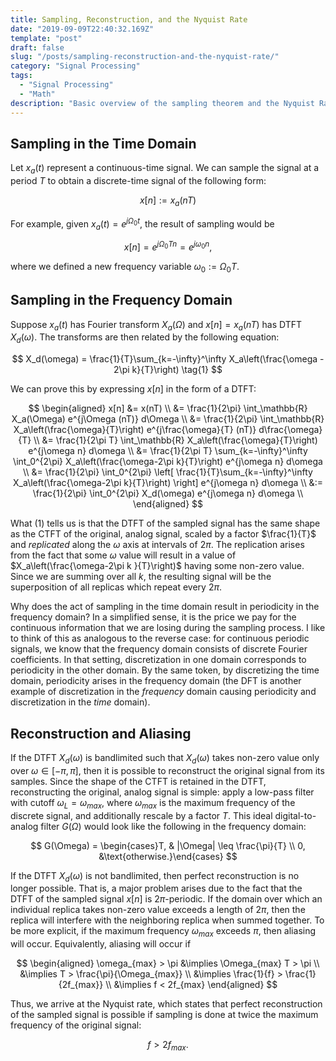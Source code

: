 ```yaml
---
title: Sampling, Reconstruction, and the Nyquist Rate
date: "2019-09-09T22:40:32.169Z"
template: "post"
draft: false
slug: "/posts/sampling-reconstruction-and-the-nyquist-rate/"
category: "Signal Processing"
tags:
  - "Signal Processing"
  - "Math"
description: "Basic overview of the sampling theorem and the Nyquist Rate."
---
```


## Sampling in the Time Domain
Let $x_a(t)$ represent a continuous-time signal. We can sample the signal at a period $T$ to obtain a discrete-time signal of the following form:

$$
x[n] := x_a(nT)
$$   

For example, given $x_a(t) = e^{j\Omega_0 t}$, the result of sampling would be

$$
x[n] = e^{j\Omega_0 Tn} = e^{j\omega_0 n},
$$

where we defined a new frequency variable $\omega_0 := \Omega_0 T$.

## Sampling in the Frequency Domain
Suppose $x_a(t)$ has Fourier transform $X_a(\Omega)$ and $x[n] = x_a(nT)$ has DTFT $X_d(\omega)$. The transforms are then related by the following equation:

$$
X_d(\omega) = \frac{1}{T}\sum_{k=-\infty}^\infty X_a\left(\frac{\omega - 2\pi k}{T}\right) \tag{1}
$$

We can prove this by expressing $x[n]$ in the form of a DTFT:

$$
\begin{aligned}
x[n] &= x(nT) \\
 &= \frac{1}{2\pi} \int_\mathbb{R} X_a(\Omega) e^{j\Omega (nT)} d\Omega \\ 
 &= \frac{1}{2\pi} \int_\mathbb{R} X_a\left(\frac{\omega}{T}\right) e^{j\frac{\omega}{T} (nT)} d\frac{\omega}{T} \\ 
 &= \frac{1}{2\pi T} \int_\mathbb{R} X_a\left(\frac{\omega}{T}\right) e^{j\omega n} d\omega \\ 
 &= \frac{1}{2\pi T} \sum_{k=-\infty}^\infty \int_0^{2\pi} X_a\left(\frac{\omega-2\pi k}{T}\right) e^{j\omega n} d\omega \\ 
 &= \frac{1}{2\pi} \int_0^{2\pi} \left[ \frac{1}{T}\sum_{k=-\infty}^\infty X_a\left(\frac{\omega-2\pi k}{T}\right) \right] e^{j\omega n} d\omega \\ 
 &:= \frac{1}{2\pi} \int_0^{2\pi} X_d(\omega) e^{j\omega n} d\omega \\ 
\end{aligned}
$$

What $(1)$ tells us is that the DTFT of the sampled signal has the same shape as the CTFT of the original, analog signal, scaled by a factor $\frac{1}{T}$ and *replicated* along the $\omega$ axis at intervals of $2\pi$. The replication arises from the fact that some $\omega$ value will result in a value of $X_a\left(\frac{\omega-2\pi k }{T}\right)$ having some non-zero value. Since we are summing over all $k$, the resulting signal will be the superposition of all replicas which repeat every $2\pi$.

Why does the act of sampling in the time domain result in periodicity in the frequency domain? In a simplified sense, it is the price we pay for the continuous information that we are losing during the sampling process. I like to think of this as analogous to the reverse case: for continuous periodic signals, we know that the frequency domain consists of discrete Fourier coefficients. In that setting, discretization in one domain corresponds to periodicity in the other domain. By the same token, by discretizing the time domain, periodicity arises in the frequency domain (the DFT is another example of discretization in the *frequency* domain causing periodicity and discretization in the *time* domain).  

## Reconstruction and Aliasing
If the DTFT $X_d(\omega)$ is bandlimited such that $X_d(\omega)$ takes non-zero value only over $\omega \in [-\pi, \pi]$, then it is possible to reconstruct the original signal from its samples. Since the shape of the CTFT is retained in the DTFT, reconstructing the original, analog signal is simple: apply a low-pass filter with cutoff $\omega_L = \omega_{max}$, where $\omega_{max}$ is the maximum frequency of the discrete signal, and additionally rescale by a factor $T$. This ideal digital-to-analog filter $G(\Omega)$ would look like the following in the frequency domain:

$$
G(\Omega) = \begin{cases}T, & |\Omega| \leq \frac{\pi}{T} \\ 0, &\text{otherwise.}\end{cases}
$$

If the DTFT $X_d(\omega)$ is not bandlimited, then perfect reconstruction is no longer possible. That is, a major problem arises due to the fact that the DTFT of the sampled signal $x[n]$ is $2\pi$-periodic. If the domain over which an individual replica takes non-zero value exceeds a length of $2\pi$, then the replica will interfere with the neighboring replica when summed together. To be more explicit, if the maximum frequency $\omega_{max}$ exceeds $\pi$, then aliasing will occur. Equivalently, aliasing will occur if

$$
\begin{aligned}
\omega_{max} > \pi &\implies \Omega_{max} T > \pi \\
 &\implies T > \frac{\pi}{\Omega_{max}} \\
 &\implies \frac{1}{f} > \frac{1}{2f_{max}} \\
 &\implies f < 2f_{max}
\end{aligned}
$$

Thus, we arrive at the Nyquist rate, which states that perfect reconstruction of the sampled signal is possible if sampling is done at twice the maximum frequency of the original signal:

$$
f > 2f_{max}.
$$
